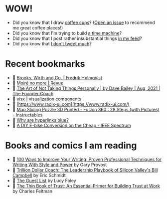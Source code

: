 # WOW!

- Did you know that I draw [coffee cups](https://papercups.mamuso.net/)? ([Open an issue](https://github.com/mamuso/papercups/issues) to recommend me great coffee places!)
- Did you know that I'm trying to build [a time machine](https://github.com/mamuso/fluxcapacitor)?
- Did you know that I post rather insubstantial things [in my feed](https://feed.mamuso.net/)?
- Did you know that [I don't tweet much](https://twitter.com/mamuso)?

# Recent bookmarks

- 👀 [Brooks, Wirth and Go. | Fredrik Holmqvist](https://www.fredrikholmqvist.com/posts/brooks-wirth-go/)
- 👀 [Moiré no more | Revue](https://www.getrevue.co/profile/shift-happens/issues/moire-no-more-688319)
- 👀 [The Art of Not Taking Things Personally | by Dave Bailey | Aug, 2021 | The Founder Coach](https://medium.dave-bailey.com/the-art-of-not-taking-things-personally-b7a8395ce172)
- 👀 [visx | visualization components](https://airbnb.io/visx/)
- 👀 [https://www.radix-ui.com](https://www.radix-ui.com/)
- 👀 [Map Sliding Puzzle 3D Printed - Fusion 360 : 28 Steps (with Pictures) - Instructables](https://www.instructables.com/Map-Sliding-Puzzle-3D-Printed/)
- 👀 [Why are hyperlinks blue?](https://blog.mozilla.org/en/internet-culture/deep-dives/why-are-hyperlinks-blue/)
- 👀 [A DIY E-bike Conversion on the Cheap - IEEE Spectrum](https://spectrum.ieee.org/electric-bike)


# Books and comics I am reading

- 📘 [100 Ways to Improve Your Writing: Proven Professional Techniques for Writing With Style and Power](https://www.goodreads.com/book/show/43229424) by Gary Provost
- 📘 [Trillion Dollar Coach: The Leadership Playbook of Silicon Valley's Bill Campbell](https://www.goodreads.com/book/show/42764751) by Eric Schmidt
- 📘 [The Guest List](https://www.goodreads.com/book/show/52656911) by Lucy Foley
- 📘 [The Thin Book of Trust; An Essential Primer for Building Trust at Work](https://www.goodreads.com/book/show/8245275) by Charles Feltman

